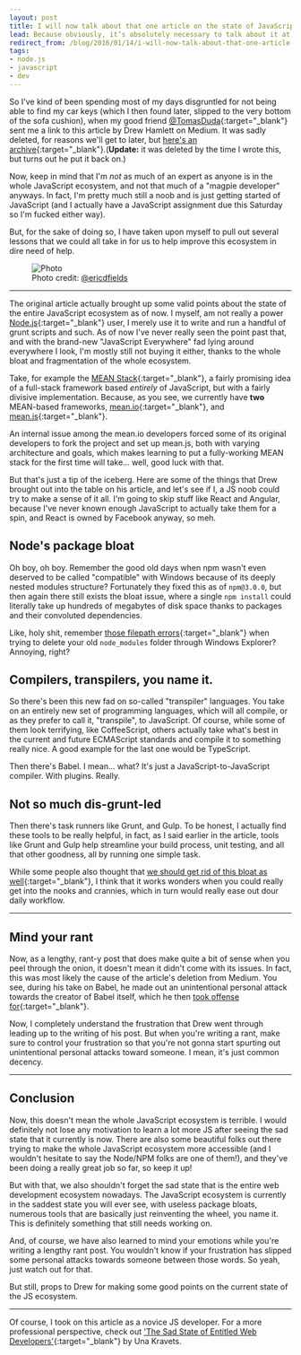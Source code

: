 ```yaml
---
layout: post
title: I will now talk about that one article on the state of JavaScript
lead: Because obviously, it’s absolutely necessary to talk about it at this time of the week.
redirect_from: /blog/2016/01/14/i-will-now-talk-about-that-one-article-on-the-state-of-javascript/
tags:
- node.js
- javascript
- dev
---
```


So I've kind of been spending most of my days disgruntled for not being able to find my car keys (which I then found later, slipped to the very bottom of the sofa cushion), when my good friend [@TomasDuda](https://twitter.com/tomasduda){:target="_blank"} sent me a link to this article by Drew Hamlett on Medium. It was sadly deleted, for reasons we'll get to later, but [here's an archive](https://archive.is/TVjjz){:target="_blank"}.(**Update:** it was deleted by the time I wrote this, but turns out he put it back on.)

Now, keep in mind that I'm *not* as much of an expert as anyone is in the whole JavaScript ecosystem, and not that much of a "magpie developer" anyways. In fact, I'm pretty much still a noob and is just getting started of JavaScript (and I actually have a JavaScript assignment due this Saturday so I'm fucked either way).

But, for the sake of doing so, I have taken upon myself to pull out several lessons that we could all take in for us to help improve this ecosystem in dire need of help.

<figure>
  <img src="{{ site.baseurl }}/public/images/blog/2016/i-will-now-talk-about-that-one-article-on-the-state-of-javascript/CWeYEUvWoAA5Z3V.png" alt="Photo">
  <figcaption>Photo credit: <a href="https://twitter.com/ericdfields/status/677677470590570496" target="_blank">@ericdfields</a></figcaption>
</figure>

---

The original article actually brought up some valid points about the state of the entire JavaScript ecosystem as of now. I myself, am not really a power [Node.js](https://nodejs.org/){:target="_blank"} user, I merely use it to write and run a handful of grunt scripts and such. As of now I've never really seen the point past that, and with the brand-new "JavaScript Everywhere" fad lying around everywhere I look, I'm mostly still not buying it either, thanks to the whole bloat and fragmentation of the whole ecosystem.

Take, for example the [MEAN Stack](http://blog.mongodb.org/post/49262866911/the-mean-stack-mongodb-expressjs-angularjs-and){:target="_blank"}, a fairly promising idea of a full-stack framework based *entirely* of JavaScript, but with a fairly divisive implementation. Because, as you see, we currently have **two** MEAN-based frameworks, [mean.io](http://mean.io/){:target="_blank"}, and [mean.js](http://meanjs.org/){:target="_blank"}.

An internal issue among the mean.io developers forced some of its original developers to fork the project and set up mean.js, both with varying architecture and goals, which makes learning to put a fully-working MEAN stack for the first time will take... well, good luck with that.

But that's just a tip of the iceberg. Here are some of the things that Drew brought out into the table on his article, and let's see if I, a JS noob could try to make a sense of it all. I'm going to skip stuff like React and Angular, because I've never known enough JavaScript to actually take them for a spin, and React is owned by Facebook anyway, so meh.

## Node's package bloat

Oh boy, oh boy. Remember the good old days when npm wasn't even deserved to be called "compatible" with Windows because of its deeply nested modules structure? Fortunately they fixed this as of `npm@3.0.0`, but then again there still exists the bloat issue, where a single `npm install` could literally take up hundreds of megabytes of disk space thanks to packages and their convoluted dependencies.

Like, holy shit, remember [those filepath errors](https://github.com/npm/npm/issues/3697){:target="_blank"} when trying to delete your old `node_modules` folder through Windows Explorer? Annoying, right?

## Compilers, transpilers, you name it.

So there's been this new fad on so-called "transpiler" languages. You take on an entirely new set of programming languages, which will all compile, or as they prefer to call it, "transpile", to JavaScript. Of course, while some of them look terrifying, like CoffeeScript, others actually take what's best in the current and future ECMAScript standards and compile it to something really nice. A good example for the last one would be TypeScript.

Then there's Babel. I mean... what? It's just a JavaScript-to-JavaScript compiler. With plugins. Really.

## Not so much dis-grunt-led

Then there's task runners like Grunt, and Gulp. To be honest, I actually find these tools to be really helpful, in fact, as I said earlier in the article, tools like Grunt and Gulp help streamline your build process, unit testing, and all that other goodness, all by running one simple task.

While some people also thought that [we should get rid of this bloat as well](http://blog.keithcirkel.co.uk/why-we-should-stop-using-grunt/){:target="_blank"}, I think that it works wonders when you could really get into the nooks and crannies, which in turn would really ease out dour daily workflow.

---

## Mind your rant

Now, as a lengthy, rant-y post that does make quite a bit of sense when you peel through the onion, it doesn't mean it didn't come with its issues. In fact, this was most likely the cause of the article's deletion from Medium. You see, during his take on Babel, he made out an unintentional personal attack towards the creator of Babel itself, which he then [took offense for](https://twitter.com/sebmck/status/687063497675517953){:target="_blank"}.

Now, I completely understand the frustration that Drew went through leading up to the writing of his post. But when you're writing a rant, make sure to control your frustration so that you're not gonna start spurting out unintentional personal attacks toward someone. I mean, it's just common decency.

---

## Conclusion

Now, this doesn't mean the whole JavaScript ecosystem is terrible. I would definitely not lose any motivation to learn a lot more JS after seeing the sad state that it currently is now. There are also some beautiful folks out there trying to make the whole JavaScript ecosystem more accessible (and I wouldn't hesitate to say the Node/NPM folks are one of them!), and they've been doing a really great job so far, so keep it up!

But with that, we also shouldn't forget the sad state that is the entire web development ecosystem nowadays. The JavaScript ecosystem is currently in the saddest state you will ever see, with useless package bloats, numerous tools that are basically just reinventing the wheel, you name it. This is definitely something that still needs working on.

And, of course, we have also learned to mind your emotions while you're writing a lengthy rant post. You wouldn't know if your frustration has slipped some personal attacks towards someone between those words. So yeah, just watch out for that.

But still, props to Drew for making some good points on the current state of the JS ecosystem.

---

Of course, I took on this article as a novice JS developer. For a more professional perspective, check out ['The Sad State of Entitled Web Developers'](https://medium.com/swlh/the-sad-state-of-entitled-web-developers-e4f314764dd){:target="_blank"} by Una Kravets.
